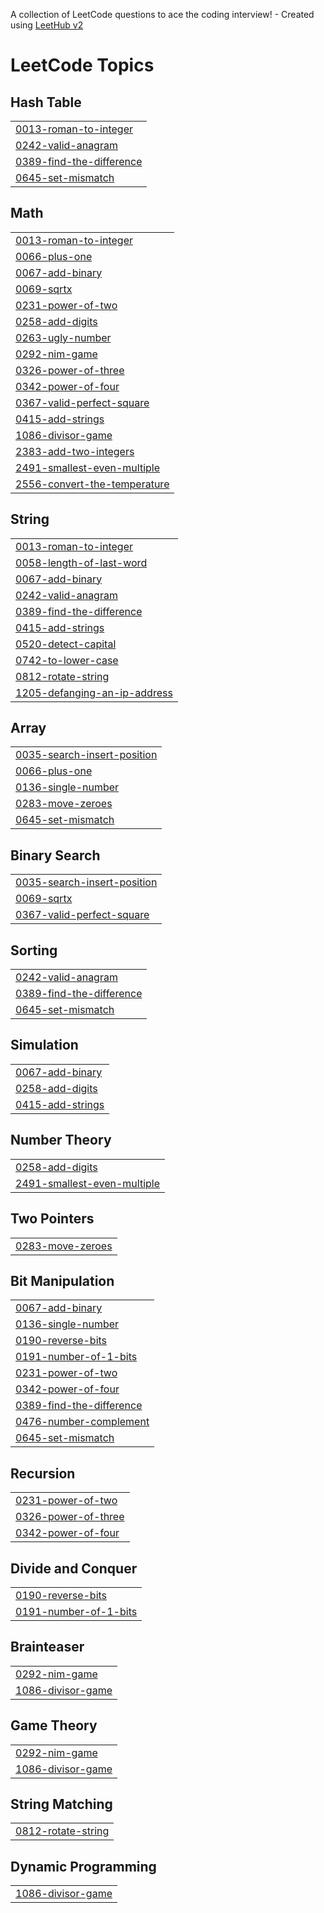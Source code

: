 A collection of LeetCode questions to ace the coding interview! - Created using [LeetHub v2](https://github.com/arunbhardwaj/LeetHub-2.0)
<!---LeetCode Topics Start-->
# LeetCode Topics
## Hash Table
|  |
| ------- |
| [0013-roman-to-integer](https://github.com/Sussybobuc/Leet101/tree/master/0013-roman-to-integer) |
| [0242-valid-anagram](https://github.com/Sussybobuc/Leet101/tree/master/0242-valid-anagram) |
| [0389-find-the-difference](https://github.com/Sussybobuc/Leet101/tree/master/0389-find-the-difference) |
| [0645-set-mismatch](https://github.com/Sussybobuc/Leet101/tree/master/0645-set-mismatch) |
## Math
|  |
| ------- |
| [0013-roman-to-integer](https://github.com/Sussybobuc/Leet101/tree/master/0013-roman-to-integer) |
| [0066-plus-one](https://github.com/Sussybobuc/Leet101/tree/master/0066-plus-one) |
| [0067-add-binary](https://github.com/Sussybobuc/Leet101/tree/master/0067-add-binary) |
| [0069-sqrtx](https://github.com/Sussybobuc/Leet101/tree/master/0069-sqrtx) |
| [0231-power-of-two](https://github.com/Sussybobuc/Leet101/tree/master/0231-power-of-two) |
| [0258-add-digits](https://github.com/Sussybobuc/Leet101/tree/master/0258-add-digits) |
| [0263-ugly-number](https://github.com/Sussybobuc/Leet101/tree/master/0263-ugly-number) |
| [0292-nim-game](https://github.com/Sussybobuc/Leet101/tree/master/0292-nim-game) |
| [0326-power-of-three](https://github.com/Sussybobuc/Leet101/tree/master/0326-power-of-three) |
| [0342-power-of-four](https://github.com/Sussybobuc/Leet101/tree/master/0342-power-of-four) |
| [0367-valid-perfect-square](https://github.com/Sussybobuc/Leet101/tree/master/0367-valid-perfect-square) |
| [0415-add-strings](https://github.com/Sussybobuc/Leet101/tree/master/0415-add-strings) |
| [1086-divisor-game](https://github.com/Sussybobuc/Leet101/tree/master/1086-divisor-game) |
| [2383-add-two-integers](https://github.com/Sussybobuc/Leet101/tree/master/2383-add-two-integers) |
| [2491-smallest-even-multiple](https://github.com/Sussybobuc/Leet101/tree/master/2491-smallest-even-multiple) |
| [2556-convert-the-temperature](https://github.com/Sussybobuc/Leet101/tree/master/2556-convert-the-temperature) |
## String
|  |
| ------- |
| [0013-roman-to-integer](https://github.com/Sussybobuc/Leet101/tree/master/0013-roman-to-integer) |
| [0058-length-of-last-word](https://github.com/Sussybobuc/Leet101/tree/master/0058-length-of-last-word) |
| [0067-add-binary](https://github.com/Sussybobuc/Leet101/tree/master/0067-add-binary) |
| [0242-valid-anagram](https://github.com/Sussybobuc/Leet101/tree/master/0242-valid-anagram) |
| [0389-find-the-difference](https://github.com/Sussybobuc/Leet101/tree/master/0389-find-the-difference) |
| [0415-add-strings](https://github.com/Sussybobuc/Leet101/tree/master/0415-add-strings) |
| [0520-detect-capital](https://github.com/Sussybobuc/Leet101/tree/master/0520-detect-capital) |
| [0742-to-lower-case](https://github.com/Sussybobuc/Leet101/tree/master/0742-to-lower-case) |
| [0812-rotate-string](https://github.com/Sussybobuc/Leet101/tree/master/0812-rotate-string) |
| [1205-defanging-an-ip-address](https://github.com/Sussybobuc/Leet101/tree/master/1205-defanging-an-ip-address) |
## Array
|  |
| ------- |
| [0035-search-insert-position](https://github.com/Sussybobuc/Leet101/tree/master/0035-search-insert-position) |
| [0066-plus-one](https://github.com/Sussybobuc/Leet101/tree/master/0066-plus-one) |
| [0136-single-number](https://github.com/Sussybobuc/Leet101/tree/master/0136-single-number) |
| [0283-move-zeroes](https://github.com/Sussybobuc/Leet101/tree/master/0283-move-zeroes) |
| [0645-set-mismatch](https://github.com/Sussybobuc/Leet101/tree/master/0645-set-mismatch) |
## Binary Search
|  |
| ------- |
| [0035-search-insert-position](https://github.com/Sussybobuc/Leet101/tree/master/0035-search-insert-position) |
| [0069-sqrtx](https://github.com/Sussybobuc/Leet101/tree/master/0069-sqrtx) |
| [0367-valid-perfect-square](https://github.com/Sussybobuc/Leet101/tree/master/0367-valid-perfect-square) |
## Sorting
|  |
| ------- |
| [0242-valid-anagram](https://github.com/Sussybobuc/Leet101/tree/master/0242-valid-anagram) |
| [0389-find-the-difference](https://github.com/Sussybobuc/Leet101/tree/master/0389-find-the-difference) |
| [0645-set-mismatch](https://github.com/Sussybobuc/Leet101/tree/master/0645-set-mismatch) |
## Simulation
|  |
| ------- |
| [0067-add-binary](https://github.com/Sussybobuc/Leet101/tree/master/0067-add-binary) |
| [0258-add-digits](https://github.com/Sussybobuc/Leet101/tree/master/0258-add-digits) |
| [0415-add-strings](https://github.com/Sussybobuc/Leet101/tree/master/0415-add-strings) |
## Number Theory
|  |
| ------- |
| [0258-add-digits](https://github.com/Sussybobuc/Leet101/tree/master/0258-add-digits) |
| [2491-smallest-even-multiple](https://github.com/Sussybobuc/Leet101/tree/master/2491-smallest-even-multiple) |
## Two Pointers
|  |
| ------- |
| [0283-move-zeroes](https://github.com/Sussybobuc/Leet101/tree/master/0283-move-zeroes) |
## Bit Manipulation
|  |
| ------- |
| [0067-add-binary](https://github.com/Sussybobuc/Leet101/tree/master/0067-add-binary) |
| [0136-single-number](https://github.com/Sussybobuc/Leet101/tree/master/0136-single-number) |
| [0190-reverse-bits](https://github.com/Sussybobuc/Leet101/tree/master/0190-reverse-bits) |
| [0191-number-of-1-bits](https://github.com/Sussybobuc/Leet101/tree/master/0191-number-of-1-bits) |
| [0231-power-of-two](https://github.com/Sussybobuc/Leet101/tree/master/0231-power-of-two) |
| [0342-power-of-four](https://github.com/Sussybobuc/Leet101/tree/master/0342-power-of-four) |
| [0389-find-the-difference](https://github.com/Sussybobuc/Leet101/tree/master/0389-find-the-difference) |
| [0476-number-complement](https://github.com/Sussybobuc/Leet101/tree/master/0476-number-complement) |
| [0645-set-mismatch](https://github.com/Sussybobuc/Leet101/tree/master/0645-set-mismatch) |
## Recursion
|  |
| ------- |
| [0231-power-of-two](https://github.com/Sussybobuc/Leet101/tree/master/0231-power-of-two) |
| [0326-power-of-three](https://github.com/Sussybobuc/Leet101/tree/master/0326-power-of-three) |
| [0342-power-of-four](https://github.com/Sussybobuc/Leet101/tree/master/0342-power-of-four) |
## Divide and Conquer
|  |
| ------- |
| [0190-reverse-bits](https://github.com/Sussybobuc/Leet101/tree/master/0190-reverse-bits) |
| [0191-number-of-1-bits](https://github.com/Sussybobuc/Leet101/tree/master/0191-number-of-1-bits) |
## Brainteaser
|  |
| ------- |
| [0292-nim-game](https://github.com/Sussybobuc/Leet101/tree/master/0292-nim-game) |
| [1086-divisor-game](https://github.com/Sussybobuc/Leet101/tree/master/1086-divisor-game) |
## Game Theory
|  |
| ------- |
| [0292-nim-game](https://github.com/Sussybobuc/Leet101/tree/master/0292-nim-game) |
| [1086-divisor-game](https://github.com/Sussybobuc/Leet101/tree/master/1086-divisor-game) |
## String Matching
|  |
| ------- |
| [0812-rotate-string](https://github.com/Sussybobuc/Leet101/tree/master/0812-rotate-string) |
## Dynamic Programming
|  |
| ------- |
| [1086-divisor-game](https://github.com/Sussybobuc/Leet101/tree/master/1086-divisor-game) |
<!---LeetCode Topics End-->